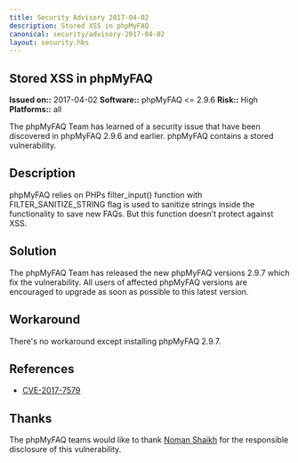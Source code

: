 ```yaml
---
title: Security Advisory 2017-04-02
description: Stored XSS in phpMyFAQ
canonical: security/advisory-2017-04-02
layout: security.hbs
---
```


## Stored XSS in phpMyFAQ

  **Issued on::** 2017-04-02
  **Software::** phpMyFAQ <= 2.9.6
  **Risk::** High
  **Platforms::** all

The phpMyFAQ Team has learned of a security issue that have been discovered in phpMyFAQ 2.9.6 and
  earlier. phpMyFAQ contains a stored vulnerability.

## Description
phpMyFAQ relies on PHPs filter_input() function with FILTER_SANITIZE_STRING flag is used to sanitize strings inside
  the functionality to save new FAQs. But this function doesn’t protect against XSS.

## Solution
The phpMyFAQ Team has released the new phpMyFAQ versions 2.9.7 which fix the vulnerability. All users
  of affected phpMyFAQ versions are encouraged to upgrade as soon as possible to this latest version.

## Workaround
There's no workaround except installing phpMyFAQ 2.9.7.

## References
<ul>
    <li>
        <a target="_blank" rel="nofollow" href="https://cve.mitre.org/cgi-bin/cvename.cgi?name=CVE-2017-7579">
            CVE-2017-7579
        </a>
    </li>
</ul>

## Thanks
The phpMyFAQ teams would like to thank <a rel="nofollow" target="_blank" href="https://www.facebook.com/nOmanAli181">
  Noman Shaikh</a> for the responsible disclosure of this vulnerability.
